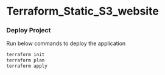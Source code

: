 # Terraform_Static_S3_website

### Deploy Project

Run below commands to deploy the application 

```sh
terraform init 
terraform plan
terraform apply 
```

